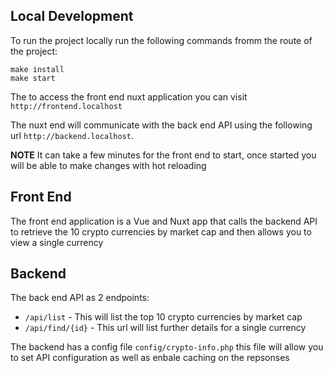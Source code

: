 ## Local Development

To run the project locally run the following commands fromm the route of the project:
```
make install
make start
```

The to access the front end nuxt application you can visit `http://frontend.localhost`

The nuxt end will communicate with the back end API using the following url `http://backend.localhost`.

**NOTE** It can take a few minutes for the front end to start, once started you will be able to make changes with hot reloading

## Front End

The front end application is a Vue and Nuxt app that calls the backend API to retrieve the 10 crypto currencies by market cap and then allows you to view a single currency

## Backend

The back end API as 2 endpoints:
* `/api/list` - This will list the top 10 crypto currencies by market cap
* `/api/find/{id}` - This url will list further details for a single currency

The backend has a config file `config/crypto-info.php` this file will allow you to set API configuration as well as enbale caching on the repsonses
